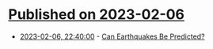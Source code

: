 # [Published on 2023-02-06](index.md)

* [2023-02-06, 22:40:00](https://news.slashdot.org/story/23/02/06/2154256/can-earthquakes-be-predicted?utm_source=rss1.0mainlinkanon&utm_medium=feed) - [Can Earthquakes Be Predicted?](https://news.slashdot.org/story/23/02/06/2154256/can-earthquakes-be-predicted?utm_source=rss1.0mainlinkanon&utm_medium=feed)

